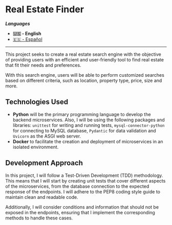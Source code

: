 # Real Estate Finder

***Languages***
- **🇺🇸 - English**
- [🇪🇸 - Español](./README.md)
---

This project seeks to create a real estate search engine with the objective of providing users with an efficient and user-friendly tool to find real estate that fit their needs and preferences.

With this search engine, users will be able to perform customized searches based on different criteria, such as location, property type, price, size and more.


## Technologies Used
- **Python** will be the primary programming language to develop the backend microservices. Also, I will be using the following packages and libraries: `unittest` for writing and running tests, `mysql-connector-python` for connecting to MySQL database, `Pydantic` for data validation and `Uvicorn` as the ASGI web server.
- **Docker** to facilitate the creation and deployment of microservices in an isolated environment.


## Development Approach
In this project, I will follow a Test-Driven Development (TDD) methodology. This means that I will start by creating unit tests that cover different aspects of the microservices, from the database connection to the expected response of the endpoints. I will adhere to the PEP8 coding style guide to maintain clean and readable code.

Additionally, I will consider conditions and information that should not be exposed in the endpoints, ensuring that I implement the corresponding methods to handle these cases.